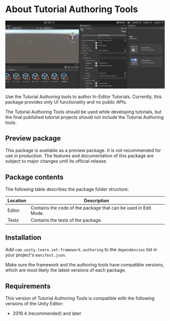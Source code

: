 ﻿# About Tutorial Authoring Tools

![](images/hero.png)

Use the Tutorial Authoring tools to author In-Editor Tutorials. Currently, this package provides only UI functionality and no public APIs.

The Tutorial Authoring Tools should be used while developing tutorials, but the final published tutorial projects should not include the Tutorial Authoring tools.

## Preview package
This package is available as a preview package. It is not recommended for use in production. The features and documentation of this package are subject to major changes until its official release.

## Package contents

The following table describes the package folder structure:

|**Location**|**Description**|
|---|---|
|Editor|Contains the code of the package that can be used in Edit Mode.|
|Tests|Contains the tests of the package.|

## Installation

Add `com.unity.learn.iet-framework.authoring` to the `dependencies` list in your project's `manifest.json`.

Make sure the framework and the authoring tools have compatible versions, which are most likely the latest versions of each package.

## Requirements

This version of Tutorial Authoring Tools is compatible with the following versions of the Unity Editor:

* 2019.4 (recommended) and later
